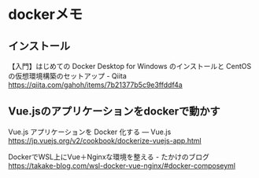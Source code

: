 # dockerメモ

## インストール

【入門】はじめての Docker Desktop for Windows のインストールと CentOS の仮想環境構築のセットアップ - Qiita https://qiita.com/gahoh/items/7b21377b5c9e3ffddf4a

## Vue.jsのアプリケーションをdockerで動かす

Vue.js アプリケーションを Docker 化する — Vue.js https://jp.vuejs.org/v2/cookbook/dockerize-vuejs-app.html

DockerでWSL上にVue＋Nginxな環境を整える - たかけのブログ https://takake-blog.com/wsl-docker-vue-nginx/#docker-composeyml